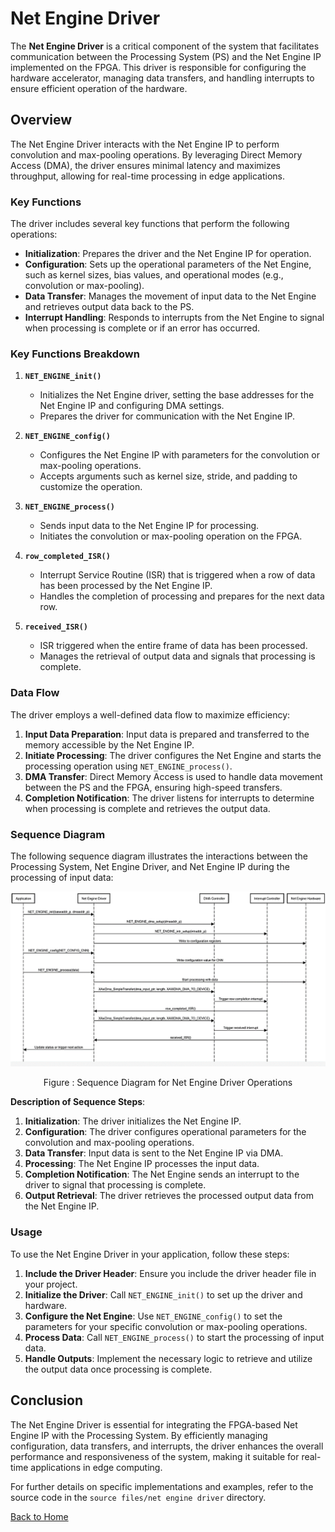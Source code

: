# Net Engine Driver

The **Net Engine Driver** is a critical component of the system that facilitates communication between the Processing System (PS) and the Net Engine IP implemented on the FPGA. This driver is responsible for configuring the hardware accelerator, managing data transfers, and handling interrupts to ensure efficient operation of the hardware.

## Overview

The Net Engine Driver interacts with the Net Engine IP to perform convolution and max-pooling operations. By leveraging Direct Memory Access (DMA), the driver ensures minimal latency and maximizes throughput, allowing for real-time processing in edge applications.

### Key Functions

The driver includes several key functions that perform the following operations:

- **Initialization**: Prepares the driver and the Net Engine IP for operation.
- **Configuration**: Sets up the operational parameters of the Net Engine, such as kernel sizes, bias values, and operational modes (e.g., convolution or max-pooling).
- **Data Transfer**: Manages the movement of input data to the Net Engine and retrieves output data back to the PS.
- **Interrupt Handling**: Responds to interrupts from the Net Engine to signal when processing is complete or if an error has occurred.

### Key Functions Breakdown

1. **`NET_ENGINE_init()`**
   - Initializes the Net Engine driver, setting the base addresses for the Net Engine IP and configuring DMA settings.
   - Prepares the driver for communication with the Net Engine IP.

2. **`NET_ENGINE_config()`**
   - Configures the Net Engine IP with parameters for the convolution or max-pooling operations.
   - Accepts arguments such as kernel size, stride, and padding to customize the operation.

3. **`NET_ENGINE_process()`**
   - Sends input data to the Net Engine IP for processing.
   - Initiates the convolution or max-pooling operation on the FPGA.

4. **`row_completed_ISR()`**
   - Interrupt Service Routine (ISR) that is triggered when a row of data has been processed by the Net Engine IP.
   - Handles the completion of processing and prepares for the next data row.

5. **`received_ISR()`**
   - ISR triggered when the entire frame of data has been processed.
   - Manages the retrieval of output data and signals that processing is complete.

### Data Flow

The driver employs a well-defined data flow to maximize efficiency:
1. **Input Data Preparation**: Input data is prepared and transferred to the memory accessible by the Net Engine IP.
2. **Initiate Processing**: The driver configures the Net Engine and starts the processing operation using `NET_ENGINE_process()`.
3. **DMA Transfer**: Direct Memory Access is used to handle data movement between the PS and the FPGA, ensuring high-speed transfers.
4. **Completion Notification**: The driver listens for interrupts to determine when processing is complete and retrieves the output data.

### Sequence Diagram

The following sequence diagram illustrates the interactions between the Processing System, Net Engine Driver, and Net Engine IP during the processing of input data:

![Net Engine Driver Sequence Diagram](../images/sequence-diagram-net-engine-driver-implementation.png)  
<p align="center">Figure : Sequence Diagram for Net Engine Driver Operations</p> 

**Description of Sequence Steps**:
1. **Initialization**: The driver initializes the Net Engine IP.
2. **Configuration**: The driver configures operational parameters for the convolution and max-pooling operations.
3. **Data Transfer**: Input data is sent to the Net Engine IP via DMA.
4. **Processing**: The Net Engine IP processes the input data.
5. **Completion Notification**: The Net Engine sends an interrupt to the driver to signal that processing is complete.
6. **Output Retrieval**: The driver retrieves the processed output data from the Net Engine IP.


### Usage

To use the Net Engine Driver in your application, follow these steps:

1. **Include the Driver Header**: Ensure you include the driver header file in your project.
2. **Initialize the Driver**: Call `NET_ENGINE_init()` to set up the driver and hardware.
3. **Configure the Net Engine**: Use `NET_ENGINE_config()` to set the parameters for your specific convolution or max-pooling operations.
4. **Process Data**: Call `NET_ENGINE_process()` to start the processing of input data.
5. **Handle Outputs**: Implement the necessary logic to retrieve and utilize the output data once processing is complete.

## Conclusion

The Net Engine Driver is essential for integrating the FPGA-based Net Engine IP with the Processing System. By efficiently managing configuration, data transfers, and interrupts, the driver enhances the overall performance and responsiveness of the system, making it suitable for real-time applications in edge computing.

For further details on specific implementations and examples, refer to the source code in the `source files/net engine driver` directory.

[Back to Home](./)